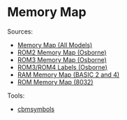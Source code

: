 # Memory Map

Sources:

* [Memory Map (All Models)](https://www.zimmers.net/anonftp/pub/cbm/maps/PET%20Memory%20Map-all%20models-searchable.pdf)
* [ROM2 Memory Map (Osborne)](https://www.zimmers.net/anonftp/pub/cbm/maps/PET_ROM2_MemMap(Osborne).pdf)
* [ROM3 Memory Map (Osborne)](https://www.zimmers.net/anonftp/pub/cbm/maps/PET_ROM3_MemMap(Osborne).pdf)
* [ROM3/ROM4 Labels (Osborne)](https://www.zimmers.net/anonftp/pub/cbm/maps/PET_ROM3_ROM4_Labels(Osborne).pdf)
* [RAM Memory Map (BASIC 2 and 4)](https://www.zimmers.net/anonftp/pub/cbm/maps/PETramMap.txt)
* [ROM Memory Map (8032)](https://www.zimmers.net/anonftp/pub/cbm/maps/PET8032rom-map.txt)

Tools:

* [cbmsymbols](https://github.com/ethandicks/cbmsymbols)
